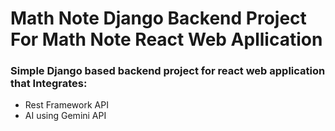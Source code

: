 # Math Note Django Backend Project For Math Note React Web Apllication

### Simple Django based backend project for react web application that Integrates:

* Rest Framework API
* AI using Gemini API

